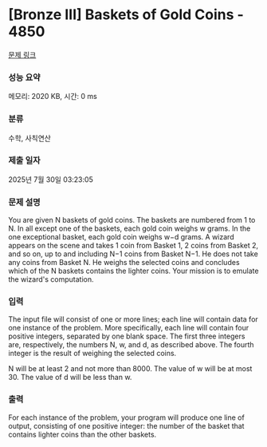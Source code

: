 # [Bronze III] Baskets of Gold Coins - 4850 

[문제 링크](https://www.acmicpc.net/problem/4850) 

### 성능 요약

메모리: 2020 KB, 시간: 0 ms

### 분류

수학, 사칙연산

### 제출 일자

2025년 7월 30일 03:23:05

### 문제 설명

<p>You are given N baskets of gold coins. The baskets are numbered from 1 to N. In all except one of the baskets, each gold coin weighs w grams. In the one exceptional basket, each gold coin weighs w−d grams. A wizard appears on the scene and takes 1 coin from Basket 1, 2 coins from Basket 2, and so on, up to and including N−1 coins from Basket N−1. He does not take any coins from Basket N. He weighs the selected coins and concludes which of the N baskets contains the lighter coins. Your mission is to emulate the wizard's computation.</p>

### 입력 

 <p>The input file will consist of one or more lines; each line will contain data for one instance of the problem. More specifically, each line will contain four positive integers, separated by one blank space. The first three integers are, respectively, the numbers N, w, and d, as described above. The fourth integer is the result of weighing the selected coins.</p>

<p>N will be at least 2 and not more than 8000. The value of w will be at most 30. The value of d will be less than w.</p>

### 출력 

 <p>For each instance of the problem, your program will produce one line of output, consisting of one positive integer: the number of the basket that contains lighter coins than the other baskets.</p>

